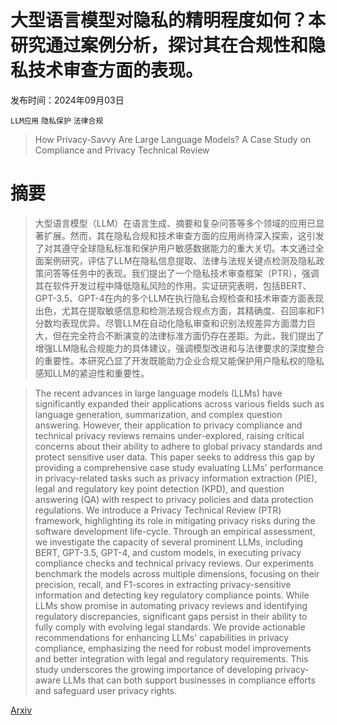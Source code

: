# 大型语言模型对隐私的精明程度如何？本研究通过案例分析，探讨其在合规性和隐私技术审查方面的表现。

发布时间：2024年09月03日

`LLM应用` `隐私保护` `法律合规`

> How Privacy-Savvy Are Large Language Models? A Case Study on Compliance and Privacy Technical Review

# 摘要

> 大型语言模型（LLM）在语言生成、摘要和复杂问答等多个领域的应用已显著扩展。然而，其在隐私合规和技术审查方面的应用尚待深入探索，这引发了对其遵守全球隐私标准和保护用户敏感数据能力的重大关切。本文通过全面案例研究，评估了LLM在隐私信息提取、法律与法规关键点检测及隐私政策问答等任务中的表现。我们提出了一个隐私技术审查框架（PTR），强调其在软件开发过程中降低隐私风险的作用。实证研究表明，包括BERT、GPT-3.5、GPT-4在内的多个LLM在执行隐私合规检查和技术审查方面表现出色，尤其在提取敏感信息和检测法规合规点方面，其精确度、召回率和F1分数均表现优异。尽管LLM在自动化隐私审查和识别法规差异方面潜力巨大，但在完全符合不断演变的法律标准方面仍存在差距。为此，我们提出了增强LLM隐私合规能力的具体建议，强调模型改进和与法律要求的深度整合的重要性。本研究凸显了开发既能助力企业合规又能保护用户隐私权的隐私感知LLM的紧迫性和重要性。

> The recent advances in large language models (LLMs) have significantly expanded their applications across various fields such as language generation, summarization, and complex question answering. However, their application to privacy compliance and technical privacy reviews remains under-explored, raising critical concerns about their ability to adhere to global privacy standards and protect sensitive user data. This paper seeks to address this gap by providing a comprehensive case study evaluating LLMs' performance in privacy-related tasks such as privacy information extraction (PIE), legal and regulatory key point detection (KPD), and question answering (QA) with respect to privacy policies and data protection regulations. We introduce a Privacy Technical Review (PTR) framework, highlighting its role in mitigating privacy risks during the software development life-cycle. Through an empirical assessment, we investigate the capacity of several prominent LLMs, including BERT, GPT-3.5, GPT-4, and custom models, in executing privacy compliance checks and technical privacy reviews. Our experiments benchmark the models across multiple dimensions, focusing on their precision, recall, and F1-scores in extracting privacy-sensitive information and detecting key regulatory compliance points. While LLMs show promise in automating privacy reviews and identifying regulatory discrepancies, significant gaps persist in their ability to fully comply with evolving legal standards. We provide actionable recommendations for enhancing LLMs' capabilities in privacy compliance, emphasizing the need for robust model improvements and better integration with legal and regulatory requirements. This study underscores the growing importance of developing privacy-aware LLMs that can both support businesses in compliance efforts and safeguard user privacy rights.

[Arxiv](https://arxiv.org/abs/2409.02375)